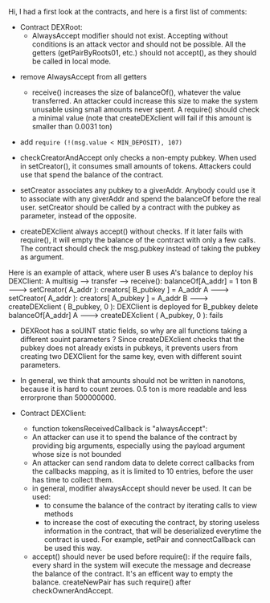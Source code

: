 Hi, I had a first look at the contracts, and here is a first list of comments:
* Contract DEXRoot:
  * AlwaysAccept modifier should not exist. Accepting without
    conditions is an attack vector and should not be possible.
    All the getters (getPairByRoots01, etc.) should not accept(),
    as they should be called in local mode.

+ remove AlwaysAccept from all getters

  * receive() increases the size of balanceOf(), whatever the value
    transferred. An attacker could increase this size to make the
    system unusable using small amounts never spent. A require()
    should check a minimal value (note that createDEXclient will
    fail if this amount is smaller than 0.0031 ton)

+ add `require (!(msg.value < MIN_DEPOSIT), 107)`

 * checkCreatorAndAccept only checks a non-empty pubkey. When used
    in setCreator(), it consumes small amounts of tokens. Attackers
    could use that spend the balance of the contract.

 * setCreator associates any pubkey to a giverAddr. Anybody could use
    it to associate with any giverAddr and spend the balanceOf
    before the real user. setCreator should be called by a contract
    with the pubkey as parameter, instead of the opposite.

 * createDEXclient always accept() without checks. If it later fails
    with require(), it will empty the balance of the contract with
    only a few calls. The contract should check the msg.pubkey instead
    of taking the pubkey as argument.

Here is an example of attack, where user B uses A's balance to deploy
his DEXClient:
A multisig --> transfer --> receive(): balanceOf[A_addr] = 1 ton
B ---> setCreator( A_addr ): creators[ B_pubkey ] = A_addr
A ---> setCreator( A_addr ): creators[ A_pubkey ] = A_addr
B ---> createDEXclient ( B_pubkey, 0 ):
       DEXClient is deployed for B_pubkey
       delete balanceOf[A_addr]
A ---> createDEXclient ( A_pubkey, 0 ): fails

 * DEXRoot has a soUINT static fields, so why are all functions
   taking a different souint parameters ? Since createDEXclient
   checks that the pubkey does not already exists in pubkeys,
   it prevents users from creating two DEXClient for the same key,
   even with different souint parameters.


 * In general, we think that amounts should not be written in
   nanotons, because it is hard to count zeroes. 0.5 ton is
   more readable and less errorprone than 500000000.

* Contract DEXClient:
  * function tokensReceivedCallback is "alwaysAccept":
   * An attacker can use it to spend the balance of the contract
     by providing big arguments, especially using the payload
     argument whose size is not bounded
   * An attacker can send random data to delete correct callbacks
     from the callbacks mapping, as it is limited to 10 entries,
     before the user has time to collect them.
  * in general, modifier alwaysAccept should never be used. It can be
     used:
     * to consume the balance of the contract by iterating calls to
       view methods
     * to increase the cost of executing the contract, by storing
       useless information in the contract, that will be deserialized
       everytime the contract is used. For example, setPair and
       connectCallback can be used this way.
  * accept() should never be used before require(): if the require
    fails, every shard in the system will execute the message and
    decrease the balance of the contract. It's an efficent way to
    empty the balance.  createNewPair has such require() after
    checkOwnerAndAccept.

